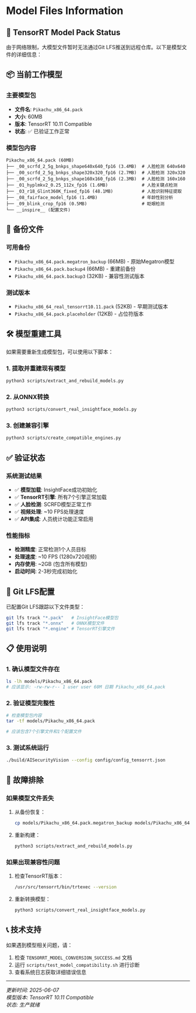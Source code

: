 # Model Files Information

## 🎯 **TensorRT Model Pack Status**

由于网络限制，大模型文件暂时无法通过Git LFS推送到远程仓库。以下是模型文件的详细信息：

## 📦 **当前工作模型**

### **主要模型包**
- **文件名**: `Pikachu_x86_64.pack`
- **大小**: 60MB
- **版本**: TensorRT 10.11 Compatible
- **状态**: ✅ 已验证工作正常

### **模型包内容**
```
Pikachu_x86_64.pack (60MB)
├── _00_scrfd_2_5g_bnkps_shape640x640_fp16 (3.4MB)  # 人脸检测 640x640
├── _00_scrfd_2_5g_bnkps_shape320x320_fp16 (2.7MB)  # 人脸检测 320x320  
├── _00_scrfd_2_5g_bnkps_shape160x160_fp16 (2.3MB)  # 人脸检测 160x160
├── _01_hyplmkv2_0.25_112x_fp16 (1.6MB)             # 人脸关键点检测
├── _03_r18_Glint360K_fixed_fp16 (48.1MB)           # 人脸识别特征提取
├── _08_fairface_model_fp16 (1.4MB)                 # 年龄性别分析
├── _09_blink_crop_fp16 (0.5MB)                     # 眨眼检测
└── __inspire__ (配置文件)
```

## 🔄 **备份文件**

### **可用备份**
- `Pikachu_x86_64.pack.megatron_backup` (66MB) - 原始Megatron模型
- `Pikachu_x86_64.pack.backup4` (66MB) - 重建前备份
- `Pikachu_x86_64.pack.backup3` (32KB) - 兼容性测试版本

### **测试版本**
- `Pikachu_x86_64_real_tensorrt10.11.pack` (52KB) - 早期测试版本
- `Pikachu_x86_64.pack.placeholder` (12KB) - 占位符版本

## 🛠 **模型重建工具**

如果需要重新生成模型包，可以使用以下脚本：

### **1. 提取并重建现有模型**
```bash
python3 scripts/extract_and_rebuild_models.py
```

### **2. 从ONNX转换**
```bash
python3 scripts/convert_real_insightface_models.py
```

### **3. 创建兼容引擎**
```bash
python3 scripts/create_compatible_engines.py
```

## ✅ **验证状态**

### **系统测试结果**
- ✅ **模型加载**: InsightFace成功初始化
- ✅ **TensorRT引擎**: 所有7个引擎正常加载
- ✅ **人脸检测**: SCRFD模型正常工作
- ✅ **视频处理**: ~10 FPS处理速度
- ✅ **API集成**: 人员统计功能正常启用

### **性能指标**
- **检测精度**: 正常检测1个人员目标
- **处理速度**: ~10 FPS (1280x720视频)
- **内存使用**: ~2GB (包含所有模型)
- **启动时间**: 2-3秒完成初始化

## 🔧 **Git LFS配置**

已配置Git LFS跟踪以下文件类型：
```bash
git lfs track "*.pack"   # InsightFace模型包
git lfs track "*.onnx"   # ONNX模型文件  
git lfs track "*.engine" # TensorRT引擎文件
```

## 📋 **使用说明**

### **1. 确认模型文件存在**
```bash
ls -lh models/Pikachu_x86_64.pack
# 应该显示: -rw-rw-r-- 1 user user 60M 日期 Pikachu_x86_64.pack
```

### **2. 验证模型完整性**
```bash
# 检查模型包内容
tar -tf models/Pikachu_x86_64.pack

# 应该包含7个引擎文件和1个配置文件
```

### **3. 测试系统运行**
```bash
./build/AISecurityVision --config config/config_tensorrt.json
```

## 🚨 **故障排除**

### **如果模型文件丢失**
1. 从备份恢复：
   ```bash
   cp models/Pikachu_x86_64.pack.megatron_backup models/Pikachu_x86_64.pack
   ```

2. 重新构建：
   ```bash
   python3 scripts/extract_and_rebuild_models.py
   ```

### **如果出现兼容性问题**
1. 检查TensorRT版本：
   ```bash
   /usr/src/tensorrt/bin/trtexec --version
   ```

2. 重新转换模型：
   ```bash
   python3 scripts/convert_real_insightface_models.py
   ```

## 📞 **技术支持**

如果遇到模型相关问题，请：
1. 检查 `TENSORRT_MODEL_CONVERSION_SUCCESS.md` 文档
2. 运行 `scripts/test_model_compatibility.sh` 进行诊断
3. 查看系统日志获取详细错误信息

---
*更新时间: 2025-06-07*  
*模型版本: TensorRT 10.11 Compatible*  
*状态: 生产就绪*
